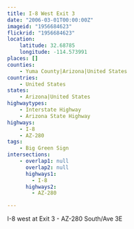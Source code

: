 ```yaml
---
title: I-8 West Exit 3
date: "2006-03-01T00:00:00Z"
imageid: "1956684623"
flickrid: "1956684623"
location:
    latitude: 32.68785
    longitude: -114.573991
places: []
counties:
    - Yuma County|Arizona|United States
countries:
    - United States
states:
    - Arizona|United States
highwaytypes:
    - Interstate Highway
    - Arizona State Highway
highways:
    - I-8
    - AZ-280
tags:
    - Big Green Sign
intersections:
    - overlap1: null
      overlap2: null
      highways1:
        - I-8
      highways2:
        - AZ-280

---
```

I-8 west at Exit  3 - AZ-280 South/Ave 3E
